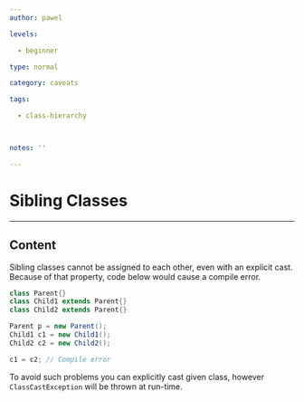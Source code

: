 ```yaml
---
author: pawel

levels:

  - beginner

type: normal

category: caveats

tags:

  - class-hierarchy



notes: ''

---
```


# Sibling Classes

---
## Content

Sibling classes cannot be assigned to each other, even with an explicit cast. 
Because of that property, code below would cause a compile error.

```java
class Parent{}
class Child1 extends Parent{}
class Child2 extends Parent{}

Parent p = new Parent();
Child1 c1 = new Child1();
Child2 c2 = new Child2();

c1 = c2; // Compile error
```
To avoid such problems you can explicitly cast given class, however `ClassCastException` will be thrown at run-time.

 
